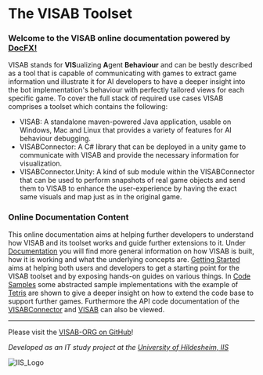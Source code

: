 # The VISAB Toolset

### Welcome to the VISAB online documentation powered by [DocFX!](https://dotnet.github.io/docfx/)

VISAB stands for **VIS**ualizing **A**gent **Behaviour** and can be bestly described as a tool that is 
capable of communicating with games to extract game information und illustrate it for AI developers to have a deeper
insight into the bot implementation's behaviour with perfectly tailored views for each specific game. To cover the full stack of required 
use cases VISAB comprises a toolset which contains the following:

- VISAB: A standalone maven-powered Java application, usable on Windows, Mac and Linux that provides a variety of features for AI behaviour debugging.
- VISABConnector: A C# library that can be deployed in a unity game to communicate with VISAB and provide the necessary information for visualization.
- VISABConnector.Unity: A kind of sub module within the VISABConnector that can be used to perform snapshots of real game objects and send them to VISAB
to enhance the user-experience by having the exact same visuals and map just as in the original game.

### Online Documentation Content

This online documentation aims at helping further developers to understand how VISAB and its toolset works and guide further extensions to it.
Under [Documentation](https://visab-org.github.io/documentation/index.html) you will find more general information on how VISAB is built, how it is working and what 
the underlying concepts are. [Getting Started](https://visab-org.github.io/getting_started/index.html) aims at helping both users and developers to get a starting point for the VISAB toolset
and by exposing hands-on guides on various things. In [Code Samples](https://visab-org.github.io/code_samples/index.html) some abstracted sample implementations with the example of [Tetris](https://tetris.com/play-tetris)
are shown to give a deeper insight on how to extend the code base to support further games. Furthermore the API code documentation of the [VISABConnector](https://visab-org.github.io/api_visabconnector/index.html) and [VISAB](https://visab-org.github.io/api_visab/index.html)
can also be viewed.

<hr>

Please visit the [VISAB-ORG on GitHub](https://github.com/VISAB-ORG)!

*Developed as an IT study project at the [University of Hildesheim, IIS](https://www.uni-hildesheim.de/fb4/institute/ifi/intelligente-informationssysteme-iis/)*

![IIS_Logo](https://www.uni-hildesheim.de/media/_migrated/pics/logo_IIS_fett.png)
